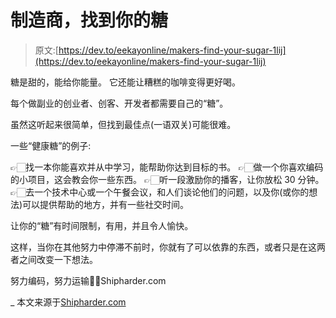 # 制造商，找到你的糖

> 原文:[https://dev.to/eekayonline/makers-find-your-sugar-1lij](https://dev.to/eekayonline/makers-find-your-sugar-1lij)

糖是甜的，能给你能量。
它还能让糟糕的咖啡变得更好喝。

每个做副业的创业者、创客、开发者都需要自己的“糖”。

虽然这听起来很简单，但找到最佳点(一语双关)可能很难。

一些“健康糖”的例子:

👉🏻找一本你能喜欢并从中学习，能帮助你达到目标的书。
👉🏻做一个你喜欢编码的小项目，这会教会你一些东西。
👉🏻听一段激励你的播客，让你放松 30 分钟。
👉🏻去一个技术中心或一个午餐会议，和人们谈论他们的问题，以及你(或你的想法)可以提供帮助的地方，并有一些社交时间。

让你的“糖”有时间限制，有用，并且令人愉快。

这样，当你在其他努力中停滞不前时，你就有了可以依靠的东西，或者只是在这两者之间改变一下想法。

努力编码，努力运输✌🏻Shipharder.com️

_ 本文来源于[Shipharder.com](https://www.shipharder.com/makers-find-your-sugar/)